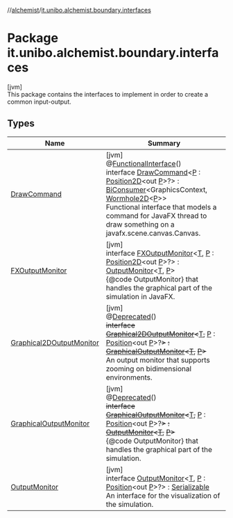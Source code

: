 //[alchemist](../../index.md)/[it.unibo.alchemist.boundary.interfaces](index.md)

# Package it.unibo.alchemist.boundary.interfaces

[jvm]\
This package contains the interfaces to implement in order to create a common input-output.

## Types

| Name | Summary |
|---|---|
| [DrawCommand](-draw-command/index.md) | [jvm]<br>@[FunctionalInterface](https://docs.oracle.com/javase/8/docs/api/java/lang/FunctionalInterface.html)()<br>interface [DrawCommand](-draw-command/index.md)<[P](-draw-command/index.md) : [Position2D](../it.unibo.alchemist.model.interfaces/-position2-d/index.md)<out [P](-draw-command/index.md)>?> : [BiConsumer](https://docs.oracle.com/javase/8/docs/api/java/util/function/BiConsumer.html)<GraphicsContext, [Wormhole2D](../it.unibo.alchemist.boundary.wormhole.interfaces/-wormhole2-d/index.md)<[P](-draw-command/index.md)>> <br>Functional interface that models a command for JavaFX thread to draw something on a javafx.scene.canvas.Canvas. |
| [FXOutputMonitor](-f-x-output-monitor/index.md) | [jvm]<br>interface [FXOutputMonitor](-f-x-output-monitor/index.md)<[T](-f-x-output-monitor/index.md), [P](-f-x-output-monitor/index.md) : [Position2D](../it.unibo.alchemist.model.interfaces/-position2-d/index.md)<out [P](-draw-command/index.md)>?> : [OutputMonitor](-output-monitor/index.md)<[T](../it.unibo.alchemist.boundary.gui.view.properties/-serializable-enum-property/index.md), [P](-draw-command/index.md)> <br>{@code OutputMonitor} that handles the graphical part of the simulation in JavaFX. |
| [Graphical2DOutputMonitor](-graphical2-d-output-monitor/index.md) | [jvm]<br>@[Deprecated](https://docs.oracle.com/javase/8/docs/api/java/lang/Deprecated.html)()<br>~~interface~~ [~~Graphical2DOutputMonitor~~](-graphical2-d-output-monitor/index.md)~~<~~[T](-graphical2-d-output-monitor/index.md)~~,~~ [P](-graphical2-d-output-monitor/index.md) : [Position](../it.unibo.alchemist.model.interfaces/-position/index.md)<out [P](-graphical2-d-output-monitor/index.md)>?~~>~~ ~~:~~ [~~GraphicalOutputMonitor~~](-graphical-output-monitor/index.md)~~<~~[~~T~~](-graphical2-d-output-monitor/index.md)~~,~~ [~~P~~](-graphical2-d-output-monitor/index.md)~~>~~ <br>An output monitor that supports zooming on bidimensional environments. |
| [GraphicalOutputMonitor](-graphical-output-monitor/index.md) | [jvm]<br>@[Deprecated](https://docs.oracle.com/javase/8/docs/api/java/lang/Deprecated.html)()<br>~~interface~~ [~~GraphicalOutputMonitor~~](-graphical-output-monitor/index.md)~~<~~[T](-graphical-output-monitor/index.md)~~,~~ [P](-graphical-output-monitor/index.md) : [Position](../it.unibo.alchemist.model.interfaces/-position/index.md)<out [P](-graphical2-d-output-monitor/index.md)>?~~>~~ ~~:~~ [~~OutputMonitor~~](-output-monitor/index.md)~~<~~[~~T~~](-graphical2-d-output-monitor/index.md)~~,~~ [~~P~~](-graphical2-d-output-monitor/index.md)~~>~~ <br>{@code OutputMonitor} that handles the graphical part of the simulation. |
| [OutputMonitor](-output-monitor/index.md) | [jvm]<br>interface [OutputMonitor](-output-monitor/index.md)<[T](-output-monitor/index.md), [P](-output-monitor/index.md) : [Position](../it.unibo.alchemist.model.interfaces/-position/index.md)<out [P](../it.unibo.alchemist.core.interfaces/-simulation/index.md)>?> : [Serializable](https://docs.oracle.com/javase/8/docs/api/java/io/Serializable.html)<br>An interface for the visualization of the simulation. |
